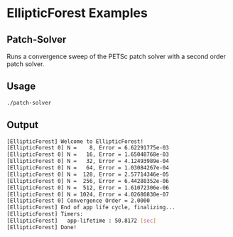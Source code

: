 # EllipticForest Examples

## Patch-Solver

Runs a convergence sweep of the PETSc patch solver with a second order patch solver.

## Usage

```Bash
./patch-solver
```

## Output

```bash
[EllipticForest] Welcome to EllipticForest!
[EllipticForest 0] N =    8, Error = 6.62291775e-03
[EllipticForest 0] N =   16, Error = 1.65048768e-03
[EllipticForest 0] N =   32, Error = 4.12493989e-04
[EllipticForest 0] N =   64, Error = 1.03084267e-04
[EllipticForest 0] N =  128, Error = 2.57714346e-05
[EllipticForest 0] N =  256, Error = 6.44288352e-06
[EllipticForest 0] N =  512, Error = 1.61072306e-06
[EllipticForest 0] N = 1024, Error = 4.02680830e-07
[EllipticForest 0] Convergence Order = 2.0000
[EllipticForest] End of app life cycle, finalizing...
[EllipticForest] Timers: 
[EllipticForest]   app-lifetime : 50.8172 [sec]
[EllipticForest] Done!
```